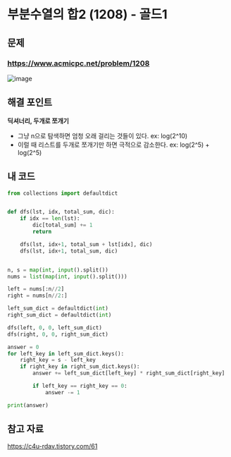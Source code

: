# 부분수열의 합2 (1208) - 골드1

## 문제 
### https://www.acmicpc.net/problem/1208
![image](https://github.com/ddophi98/Etc-CodingTest/assets/72330884/77abfbf2-21d6-4fcd-8577-4d6c79bd6293)

## 해결 포인트
**딕셔너리, 두개로 쪼개기**
- 그냥 n으로 탐색하면 엄청 오래 걸리는 것들이 있다. ex: log(2^10)
- 이럴 때 리스트를 두개로 쪼개기만 하면 극적으로 감소한다. ex: log(2^5) + log(2^5) 

## 내 코드
```python
from collections import defaultdict


def dfs(lst, idx, total_sum, dic):
    if idx == len(lst):
        dic[total_sum] += 1
        return

    dfs(lst, idx+1, total_sum + lst[idx], dic)
    dfs(lst, idx+1, total_sum, dic)


n, s = map(int, input().split())
nums = list(map(int, input().split()))

left = nums[:n//2]
right = nums[n//2:]

left_sum_dict = defaultdict(int)
right_sum_dict = defaultdict(int)

dfs(left, 0, 0, left_sum_dict)
dfs(right, 0, 0, right_sum_dict)

answer = 0
for left_key in left_sum_dict.keys():
    right_key = s - left_key
    if right_key in right_sum_dict.keys():
        answer += left_sum_dict[left_key] * right_sum_dict[right_key]

        if left_key == right_key == 0:
            answer -= 1

print(answer)
```

## 참고 자료
https://c4u-rdav.tistory.com/61
